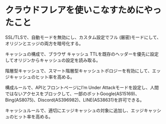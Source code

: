 # クラウドフレアを使いこなすためにやったこと</h1>

SSL/TLSで、自動モードを無効にし、カスタム設定でフル (厳密)モードにして、オリジンとエッジの両方を暗号化する。

キャッシュの構成で、ブラウザ キャッシュ TTLを既存のヘッダーを優先に設定してオリジンからキャッシュの設定を読み取る。

階層型キャッシュで、スマート階層型キャッシュトポロジーを有効にして、エッジキャッシュのヒット率を高める。

構成ルールで、APIとフロントページにI’m Under Attackモードを設定し、人間ではないアクセスをブロックして、一部のボットGoogle(AS15169)、Bing(AS8075)、Discord(AS396982)、LINE(AS38631)を許可できる。

キャッシュルールで、適切にエッジキャッシュの対象に追加し、エッジキャッシュのヒット率を高める。
